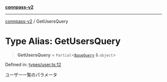 [**connpass-v2**](../README.md)

***

[connpass-v2](../globals.md) / GetUsersQuery

# Type Alias: GetUsersQuery

> **GetUsersQuery** = `Partial`\<[`BaseQuery`](BaseQuery.md) & `object`\>

Defined in: [types/user.ts:12](https://github.com/ryohidaka/node-connpass/blob/667a81904c823d7acdccd711ac157ba06085425b/src/types/user.ts#L12)

ユーザー一覧のパラメータ
